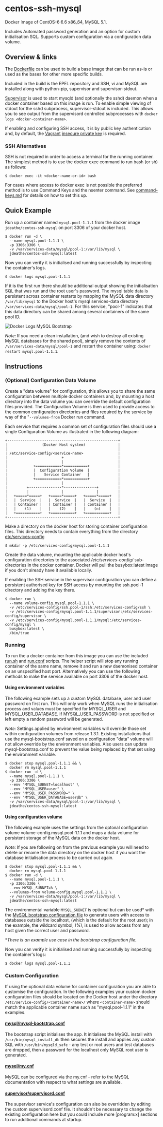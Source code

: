 centos-ssh-mysql
================

Docker Image of CentOS-6 6.6 x86_64, MySQL 5.1.

Includes Automated password generation and an option for custom initialisation SQL. Supports custom configuration via a configuration data volume.

## Overview & links

The [Dockerfile](https://github.com/jdeathe/centos-ssh-mysql/blob/centos-6/Dockerfile) can be used to build a base image that can be run as-is or used as the bases for other more specific builds.

Included in the build is the EPEL repository and SSH, vi and MySQL are installed along with python-pip, supervisor and supervisor-stdout.

[Supervisor](http://supervisord.org/) is used to start mysqld (and optionally the sshd) daemon when a docker container based on this image is run. To enable simple viewing of stdout for the sshd subprocess, supervisor-stdout is included. This allows you to see output from the supervisord controlled subprocesses with `docker logs <docker-container-name>`.

If enabling and configuring SSH access, it is by public key authentication and, by default, the [Vagrant](http://www.vagrantup.com/) [insecure private key](https://github.com/mitchellh/vagrant/blob/master/keys/vagrant) is required.

### SSH Alternatives

SSH is not required in order to access a terminal for the running container. The simplest method is to use the docker exec command to run bash (or sh) as follows: 

```
$ docker exec -it <docker-name-or-id> bash
```

For cases where access to docker exec is not possible the preferred method is to use Command Keys and the nsenter command. See [command-keys.md](https://github.com/jdeathe/centos-ssh-mysql/blob/centos-6/command-keys.md) for details on how to set this up.

## Quick Example

Run up a container named ```mysql.pool-1.1.1``` from the docker image ```jdeathe/centos-ssh-mysql``` on port 3306 of your docker host.

```
$ docker run -d \
  --name mysql.pool-1.1.1 \
  -p 3306:3306 \
  -v /var/services-data/mysql/pool-1:/var/lib/mysql \
  jdeathe/centos-ssh-mysql:latest
```

Now you can verify it is initialised and running successfully by inspecting the container's logs.

```
$ docker logs mysql.pool-1.1.1
```

If it is the first run there should be additional output showing the initialisation SQL that was run and the root user's password. The mysql table data is persistent across container restarts by mapping the MySQL data directory ```/var/lib/mysql``` to the Docker host's mysql services-data directory ```/var/services-data/mysql/pool-1```. For this service, "pool-1" indicates that this data directory can be shared among several containers of the same pool ID.

![Docker Logs MySQL Bootstrap](https://raw.github.com/jdeathe/centos-ssh-mysql/centos-6/images/docker-logs-mysql-bootstrap.png)

*Note:* If you need a clean installation, (and wish to destroy all existing MySQL databases for the shared pool), simply remove the contents of ```/var/services-data/mysql/pool-1``` and restart the container using: ```docker restart mysql.pool-1.1.1```.

## Instructions

### (Optional) Configuration Data Volume

Create a "data volume" for configuration, this allows you to share the same configuration between multiple docker containers and, by mounting a host directory into the data volume you can override the default configuration files provided. The Configuration Volume is then used to provide access to the common configuration directories and files required by the service by way of the "```--volumes-from``` Docker run command.

Each service that requires a common set of configuration files should use a single Configuration Volume as illustrated in the following diagram:

```
+---------------------------------------------------+
|                (Docker Host system)               |
|                                                   |
| /etc/service-config/<service-name>                |
|                         +                         |
|                         |                         |
|            +============*===========+             |
|            |  Configuration Volume  |             |
|            |    Service Container   |             |
|            +============*===========+             |
|                         |                         |
|         +---------------*---------------+         |
|         |               |               |         |
|   +=====*=====+   +=====*=====+   +=====*=====+   |
|   |  Service  |   |  Service  |   |  Service  |   |
|   | Container |   | Container |   | Container |   |
|   |    (1)    |   |    (2)    |   |    (n)    |   |
|   +===========+   +===========+   +===========+   |
+---------------------------------------------------+

```

Make a directory on the docker host for storing container configuration files. This directory needs to contain everything from the directory [etc/services-config](https://github.com/jdeathe/centos-ssh-mysql/blob/centos-6/etc/services-config)

```
$ mkdir -p /etc/services-config/mysql.pool-1.1.1
```

Create the data volume, mounting the applicable docker host's configuration directories to the associated  */etc/services-config/* sub-directories in the docker container. Docker will pull the busybox:latest image if you don't already have it available locally.

If enabling the SSH service in the supervisor configuration you can define a persistent authorised key for SSH access by mounting the ssh.pool-1 directory and adding the key there.

```
$ docker run \
  --name volume-config.mysql.pool-1.1.1 \
  -v /etc/services-config/ssh.pool-1/ssh:/etc/services-config/ssh \
  -v /etc/services-config/mysql.pool-1.1.1/supervisor:/etc/services-config/supervisor \
  -v /etc/services-config/mysql.pool-1.1.1/mysql:/etc/services-config/mysql \
  busybox:latest \
  /bin/true
```

### Running

To run the a docker container from this image you can use the included [run.sh](https://github.com/jdeathe/centos-ssh-mysql/blob/centos-6/run.sh) and [run.conf](https://github.com/jdeathe/centos-ssh-mysql/blob/centos-6/run.conf) scripts. The helper script will stop any running container of the same name, remove it and run a new daemonised container on an unspecified host port. Alternatively you can use the following methods to make the service available on port 3306 of the docker host. 

#### Using environment variables

The following example sets up a custom MySQL database, user and user password on first run. This will only work when MySQL runs the initialisation process and values must be specified for MYSQL_USER and MYSQL_USER_DATABASE. If MYSQL_USER_PASSWORD is not specified or left empty a random password will be generated.

*Note:* Settings applied by environment variables will override those set within configuration volumes from release 1.3.1. Existing installations that use the mysql-bootstrap.conf saved on a configuration "data" volume will not allow override by the environment variables. Also users can update mysql-bootstrap.conf to prevent the value being replaced by that set using the environment variable.

```
$ docker stop mysql.pool-1.1.1 && \
  docker rm mysql.pool-1.1.1
$ docker run -d \
  --name mysql.pool-1.1.1 \
  -p 3306:3306 \
  --env "MYSQL_SUBNET=localhost" \
  --env "MYSQL_USER=user" \
  --env "MYSQL_USER_PASSWORD=" \
  --env "MYSQL_USER_DATABASE=userdb" \
  -v /var/services-data/mysql/pool-1:/var/lib/mysql \
  jdeathe/centos-ssh-mysql:latest
```

#### Using configuration volume

The following example uses the settings from the optonal configuration volume volume-config.mysql.pool-1.1.1 and maps a data volume for persistent storage of the MySQL data on the docker host.

*Note:* If you are following on from the previous example you will need to delete or rename the data directory on the docker host if you want the database initialisation process to be carried out again.

```
$ docker stop mysql.pool-1.1.1 && \
  docker rm mysql.pool-1.1.1
$ docker run -d \
  --name mysql.pool-1.1.1 \
  -p 3306:3306 \
  --env MYSQL_SUBNET=% \
  --volumes-from volume-config.mysql.pool-1.1.1 \
  -v /var/services-data/mysql/pool-1:/var/lib/mysql \
  jdeathe/centos-ssh-mysql:latest
```

The environmental variable ```MYSQL_SUBNET``` is optional but can be used\* with the [MySQL bootstrap configuration file](https://github.com/jdeathe/centos-ssh-mysql/blob/centos-6/etc/services-config/mysql/mysql-bootstrap.conf) to generate users with access to databases outside the localhost, (which is the default for the root user); in the example, the wildcard symbol, (%), is used to allow access from any host given the correct user and password.

\**There is an example use case in the bootstrap configuration file.*

Now you can verify it is initialised and running successfully by inspecting the container's logs:

```
$ docker logs mysql.pool-1.1.1
```

### Custom Configuration

If using the optional data volume for container configuration you are able to customise the configuration. In the following examples your custom docker configuration files should be located on the Docker host under the directory ```/etc/service-config/<container-name>/``` where ```<container-name>``` should match the applicable container name such as "mysql.pool-1.1.1" in the examples.

#### [mysql/mysql-bootstrap.conf](https://github.com/jdeathe/centos-ssh-mysql/blob/centos-6/etc/services-config/mysql/mysql-bootstrap.conf)

The bootstrap script initialises the app. It initialises the MySQL install with ```/usr/bin/mysql_install_db``` then secures the install and applies any custom SQL with ```/usr/bin/mysqld_safe``` - any test or root users and test databases are dropped, then a password for the localhost only MySQL root user is generated.

#### [mysql/my.cnf](https://github.com/jdeathe/centos-ssh-mysql/blob/centos-6/etc/services-config/mysql/my.cnf)

MySQL can be configured via the my.cnf - refer to the MySQL documentation with respect to what settings are available.

#### [supervisor/supervisord.conf](https://github.com/jdeathe/centos-ssh-mysql/blob/centos-6/etc/services-config/supervisor/supervisord.conf)

The supervisor service's configuration can also be overridden by editing the custom supervisord.conf file. It shouldn't be necessary to change the existing configuration here but you could include more [program:x] sections to run additional commands at startup.